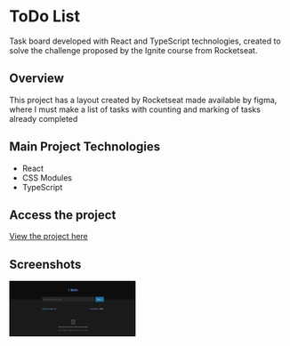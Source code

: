 # ToDo List

Task board developed with React and TypeScript technologies, created to solve the challenge proposed by the Ignite course from Rocketseat.

## Overview

This project has a layout created by Rocketseat made available by figma, where I must make a list of tasks with counting and marking of tasks already completed

## Main Project Technologies

- React
- CSS Modules
- TypeScript

## Access the project

[View the project here](https://quadro-de-tarefas-desafio-ignite-d9dwj7zg5-thiagopalhares77.vercel.app/)

## Screenshots

<div style="display: flex; justify-content: space-between;">
  <div style="flex: 1; max-width: 45%;">
    <img src="/public/screenshot1.png" alt="Home" style="max-width: 100%;">
  </div>
</div>

